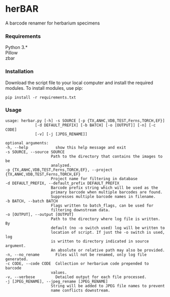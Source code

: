 # herBAR
A barcode renamer for herbarium specimens

### Requirements

Python 3.*  
Pillow  
zbar  

### Installation

Download the script file to your local computer and install the required modules.
To install modules, use pip:

	pip install -r requirements.txt

### Usage

	usage: herbar.py [-h] -s SOURCE [-p {TX,ANHC,VDB,TEST,Ferns,TORCH,EF}]
                 [-d DEFAULT_PREFIX] [-b BATCH] [-o [OUTPUT]] [-n] [-c CODE]
                 [-v] [-j [JPEG_RENAME]]

	optional arguments:
	-h, --help            show this help message and exit
	-s SOURCE, --source SOURCE
                        Path to the directory that contains the images to be
                        analyzed.
	-p {TX,ANHC,VDB,TEST,Ferns,TORCH,EF}, --project {TX,ANHC,VDB,TEST,Ferns,TORCH,EF}
                        Project name for filtering in database
	-d DEFAULT_PREFIX, --default_prefix DEFAULT_PREFIX
                        Barcode prefix string which will be used as the
                        primary barcode when multiple barcodes are found.
                        Suppresses multiple barcode names in filename.
	-b BATCH, --batch BATCH
                        Flags written to batch_flags, can be used for
                        filtering downstream data.
	-o [OUTPUT], --output [OUTPUT]
                        Path to the directory where log file is written. By
                        default (no -o switch used) log will be written to
                        location of script. If just the -o switch is used, log
                        is written to directory indicated in source argument.
                        An absolute or relative path may also be provided.
	-n, --no_rename       Files will not be renamed, only log file generated.
	-c CODE, --code CODE  Collection or herbarium code prepended to barcode
                        values.
	-v, --verbose         Detailed output for each file processed.
	-j [JPEG_RENAME], --jpeg_rename [JPEG_RENAME]
                        String will be added to JPEG file names to prevent
                        name conflicts downstream.